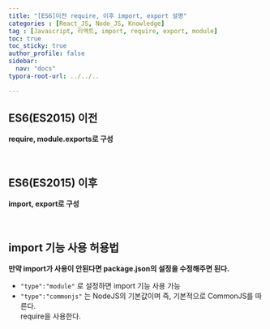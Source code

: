 ```yaml
---
title: "[ES6]이전 require, 이후 import, export 설명"
categories : [React_JS, Node_JS, Knowledge]
tag : [Javascript, 리액트, import, require, export, module]
toc: true
toc_sticky: true
author_profile: false
sidebar:
  nav: "docs"
typora-root-url: ../../..

---
```




## ES6(ES2015) 이전

**require, module.exports로 구성**

<br>

## ES6(ES2015) 이후

**import, export로 구성**

<br>

## import 기능 사용 허용법

**만약 import가 사용이 안된다면 package.json의 설정을 수정해주면 된다.**

* `"type":"module"` 로 설정하면 import 기능 사용 가능
* `"type":"commonjs"` 는 NodeJS의 기본값이며 즉, 기본적으로 CommonJS를 따른다.  
  require을 사용한다.











